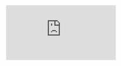 <embed src="https://wakatime.com/share/@diegofemello/215076f9-2b1d-4508-8c62-ef21a1d1c699.svg"></embed>
<div class="content-section">
    <!-- Widget template -->
    <div id="github-widget" data-username="kfarr"></div>
  </div>
